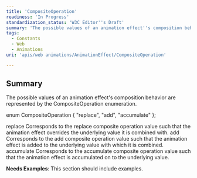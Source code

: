 ```yaml
---
title: 'CompositeOperation'
readiness: 'In Progress'
standardization_status: 'W3C Editor''s Draft'
summary: 'The possible values of an animation effect''s composition behavior are represented by the CompositeOperation enumeration.'
tags:
  - Constants
  - Web
  - Animations
uri: 'apis/web animations/AnimationEffect/CompositeOperation'

---
```

## Summary

The possible values of an animation effect's composition behavior are represented by the CompositeOperation enumeration.

 enum CompositeOperation { "replace", "add", "accumulate" };

 replace Corresponds to the replace composite operation value such that the animation effect overrides the underlying value it is combined with. add Corresponds to the add composite operation value such that the animation effect is added to the underlying value with which it is combined. accumulate Corresponds to the accumulate composite operation value such that the animation effect is accumulated on to the underlying value.

**Needs Examples**: This section should include examples.


